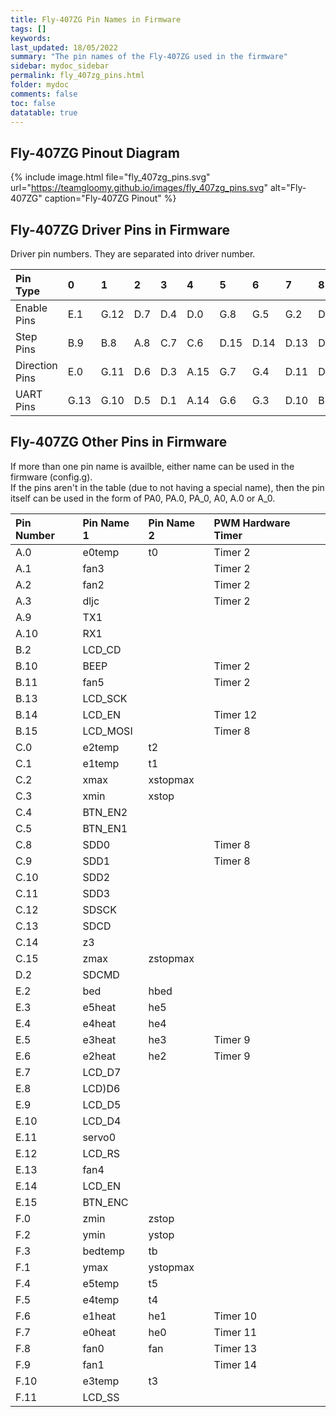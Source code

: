 ```yaml
---
title: Fly-407ZG Pin Names in Firmware
tags: []
keywords: 
last_updated: 18/05/2022
summary: "The pin names of the Fly-407ZG used in the firmware"
sidebar: mydoc_sidebar
permalink: fly_407zg_pins.html
folder: mydoc
comments: false
toc: false
datatable: true
---
```


## Fly-407ZG Pinout Diagram

{% include image.html file="fly_407zg_pins.svg" url="https://teamgloomy.github.io/images/fly_407zg_pins.svg" alt="Fly-407ZG" caption="Fly-407ZG Pinout" %}

## Fly-407ZG Driver Pins in Firmware

Driver pin numbers. They are separated into driver number.

<div class="datatable-begin"></div>

|Pin Type|0|1|2|3|4|5|6|7|8|
| :------------- |:-------------|:-------------|:-------------|:-------------|:-------------|:-----|:--|:--|:--|
|Enable Pins|E.1|G.12|D.7|D.4|D.0|G.8|G.5|G.2|D.9|
|Step Pins|B.9|B.8|A.8|C.7|C.6|D.15|D.14|D.13|D.12|
|Direction Pins|E.0|G.11|D.6|D.3|A.15|G.7|G.4|D.11|D.8|
|UART Pins|G.13|G.10|D.5|D.1|A.14|G.6|G.3|D.10|B.12|

<div class="datatable-end"></div>

## Fly-407ZG Other Pins in Firmware 

If more than one pin name is availble, either name can be used in the firmware (config.g).  
If the pins aren't in the table (due to not having a special name), then the pin itself can be used in the form of PA0, PA.0, PA_0, A0, A.0 or A_0.  

<div class="datatable-begin"></div>

|Pin Number|Pin Name 1|Pin Name 2|PWM Hardware Timer|
| :------------- |:-------------|:-------------|:-------------|
|A.0|e0temp|t0|Timer 2|
|A.1|fan3||Timer 2|
|A.2|fan2||Timer 2|
|A.3|dljc||Timer 2|
|A.9|TX1|||
|A.10|RX1|||
|B.2|LCD_CD|||
|B.10|BEEP||Timer 2|
|B.11|fan5||Timer 2|
|B.13|LCD_SCK|||
|B.14|LCD_EN||Timer 12|
|B.15|LCD_MOSI||Timer 8|
|C.0|e2temp|t2||
|C.1|e1temp|t1||
|C.2|xmax|xstopmax||
|C.3|xmin|xstop||
|C.4|BTN_EN2|||
|C.5|BTN_EN1|||
|C.8|SDD0||Timer 8|
|C.9|SDD1||Timer 8|
|C.10|SDD2|||
|C.11|SDD3|||
|C.12|SDSCK|||
|C.13|SDCD|||
|C.14|z3|||
|C.15|zmax|zstopmax||
|D.2|SDCMD|||
|E.2|bed|hbed||
|E.3|e5heat|he5||
|E.4|e4heat|he4||
|E.5|e3heat|he3|Timer 9|
|E.6|e2heat|he2|Timer 9|
|E.7|LCD_D7|||
|E.8|LCD)D6|||
|E.9|LCD_D5|||
|E.10|LCD_D4|||
|E.11|servo0|||
|E.12|LCD_RS|||
|E.13|fan4|||
|E.14|LCD_EN|||
|E.15|BTN_ENC|||
|F.0|zmin|zstop||
|F.2|ymin|ystop||
|F.3|bedtemp|tb||
|F.1|ymax|ystopmax||
|F.4|e5temp|t5||
|F.5|e4temp|t4||
|F.6|e1heat|he1|Timer 10|
|F.7|e0heat|he0|Timer 11|
|F.8|fan0|fan|Timer 13|
|F.9|fan1||Timer 14|
|F.10|e3temp|t3||
|F.11|LCD_SS|||

<div class="datatable-end"></div>